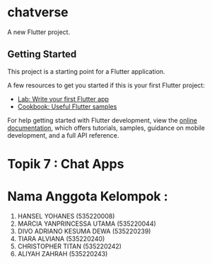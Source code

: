 # chatverse

A new Flutter project.

## Getting Started

This project is a starting point for a Flutter application.

A few resources to get you started if this is your first Flutter project:

- [Lab: Write your first Flutter app](https://docs.flutter.dev/get-started/codelab)
- [Cookbook: Useful Flutter samples](https://docs.flutter.dev/cookbook)

For help getting started with Flutter development, view the
[online documentation](https://docs.flutter.dev/), which offers tutorials,
samples, guidance on mobile development, and a full API reference.

# Topik 7 : Chat Apps

# Nama Anggota Kelompok :
1. HANSEL YOHANES (535220008)
2. MARCIA YANPRINCESSA UTAMA (535220044)
3. DIVO ADRIANO KESUMA DEWA (535220239)
4. TIARA ALVIANA (535220240)
5. CHRISTOPHER TITAN (535220242)
6. ALIYAH ZAHRAH (535220243)